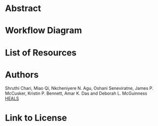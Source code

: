 # Abstract

# Workflow Diagram

# List of Resources 

# Authors
<dl>
<dt>Shruthi Chari, Miao Qi, Nkcheniyere N. Agu, Oshani Seneviratne, James P. McCusker, Kristin P. Bennett, Amar K. Das and Deborah L. McGuinness<dt>
<a href="https://science.rpi.edu/biology/news/ibm-and-rensselaer-team-research-chronic-diseases-cognitive-computing">HEALS</a>
</dl>

# Link to License

